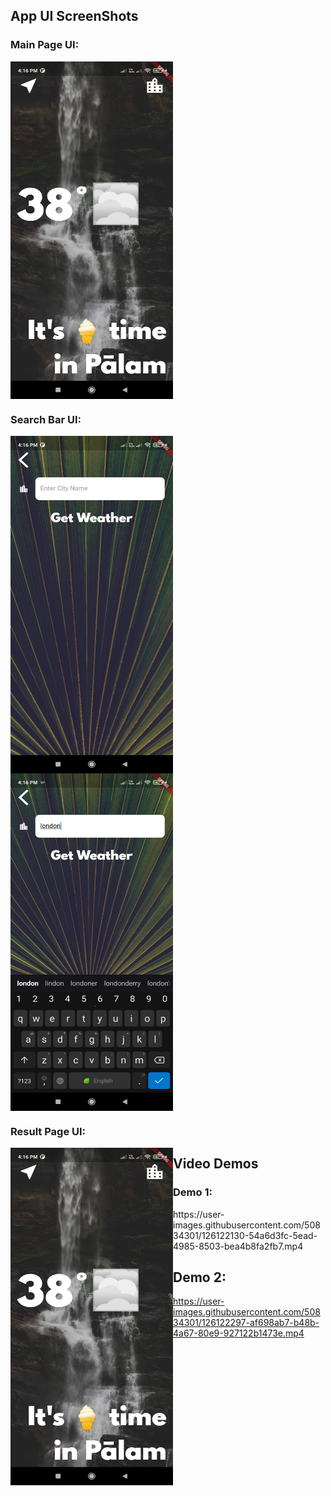 







## App UI ScreenShots

### Main Page UI:

<div>
<img src="images/4.jpg" width="260" height="540" align="center">
</div>

  

### Search Bar UI:

<div>
<img src="images/1.jpg" width="260" height="540" align="left">
<img src="images/2.jpg" width="260" height="540" align="center">
</div>


### Result Page UI:

<div>
<img src="images/4.jpg" width="260" height="540" align="left">
</div>


## Video Demos

### Demo 1:
<div>
https://user-images.githubusercontent.com/50834301/126122130-54a6d3fc-5ead-4985-8503-bea4b8fa2fb7.mp4
</dive>

## Demo 2:

https://user-images.githubusercontent.com/50834301/126122297-af698ab7-b48b-4a67-80e9-927122b1473e.mp4
